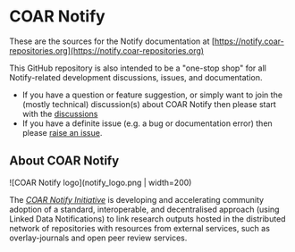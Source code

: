 # COAR Notify
These are the sources for the Notify documentation at [https://notify.coar-repositories.org](https://notify.coar-repositories.org)

This GitHub repository is also intended to be a "one-stop shop" for all Notify-related development discussions, issues, and documentation.

- If you have a question or feature suggestion, or simply want to join the (mostly technical) discussion(s) about COAR Notify then please start with the [discussions](https://github.com/coar-notify/notify.coar-repositories.org/discussions)
- If you have a definite issue (e.g. a bug or documentation error) then please [raise an issue](https://github.com/coar-notify/notify.coar-repositories.org/issues/new/choose).


## About COAR Notify
![COAR Notify logo](notify_logo.png | width=200)

The [*COAR Notify Initiative*](https://www.coar-repositories.org/notify/) is developing and accelerating community adoption of a standard, interoperable, and decentralised approach (using Linked Data Notifications) to link research outputs hosted in the distributed network of repositories with resources from external services, such as overlay-journals and open peer review services.